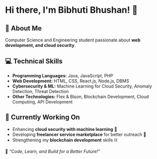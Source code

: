 # Hi there, I'm Bibhuti Bhushan! 👋

## 🚀 About Me

Computer Science and Engineering student passionate about **web development, and cloud security**.

## 💻 Technical Skills

- **Programming Languages:** Java, JavaScript, PHP
- **Web Development:** HTML, CSS, React.js, Node.js, DBMS
- **Cybersecurity & ML:** Machine Learning for Cloud Security, Anomaly Detection, Threat Detection
- **Other Technologies:** Flex & Bison, Blockchain Development, Cloud Computing, API Development


## 🎯 Currently Working On

- Enhancing **cloud security with machine learning** 🔐
- Developing **freelancer service marketplace** for better outreach 🚀
- Strengthening my **blockchain development** skills ⛓️


🌟 *“Code, Learn, and Build for a Better Future!”*

